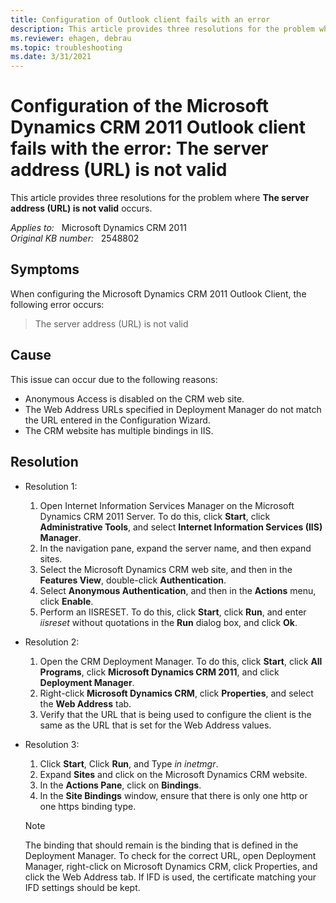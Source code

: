 ```yaml
---
title: Configuration of Outlook client fails with an error
description: This article provides three resolutions for the problem where The server address (URL) is not valid occurs. 
ms.reviewer: ehagen, debrau
ms.topic: troubleshooting
ms.date: 3/31/2021
---
```

# Configuration of the Microsoft Dynamics CRM 2011 Outlook client fails with the error: The server address (URL) is not valid

This article provides three resolutions for the problem where **The server address (URL) is not valid** occurs.

_Applies to:_ &nbsp; Microsoft Dynamics CRM 2011  
_Original KB number:_ &nbsp; 2548802

## Symptoms

When configuring the Microsoft Dynamics CRM 2011 Outlook Client, the following error occurs:

> The server address (URL) is not valid

## Cause

This issue can occur due to the following reasons:

- Anonymous Access is disabled on the CRM web site.
- The Web Address URLs specified in Deployment Manager do not match the URL entered in the Configuration Wizard.
- The CRM website has multiple bindings in IIS.

## Resolution

- Resolution 1:

    1. Open Internet Information Services Manager on the Microsoft Dynamics CRM 2011 Server. To do this, click **Start**, click **Administrative Tools**, and select **Internet Information Services (IIS) Manager**.
    2. In the navigation pane, expand the server name, and then expand sites.
    3. Select the Microsoft Dynamics CRM web site, and then in the **Features View**, double-click **Authentication**.
    4. Select **Anonymous Authentication**, and then in the **Actions** menu, click **Enable**.
    5. Perform an IISRESET. To do this, click **Start**, click **Run**, and enter *iisreset* without quotations in the **Run** dialog box, and click **Ok**.

- Resolution 2:

    1. Open the CRM Deployment Manager. To do this, click **Start**, click **All Programs**, click **Microsoft Dynamics CRM 2011**, and click **Deployment Manager**.
    2. Right-click **Microsoft Dynamics CRM**, click **Properties**, and select the **Web Address** tab.
    3. Verify that the URL that is being used to configure the client is the same as the URL that is set for the Web Address values.

- Resolution 3:

    1. Click **Start**, Click **Run**, and Type *in inetmgr*.
    2. Expand **Sites** and click on the Microsoft Dynamics CRM website.
    3. In the **Actions Pane**, click on **Bindings**.
    4. In the **Site Bindings** window, ensure that there is only one http or one https binding type.

    > [!NOTE]
    > The binding that should remain is the binding that is defined in the Deployment Manager. To check for the correct URL, open Deployment Manager, right-click on Microsoft Dynamics CRM, click Properties, and click the Web Address tab. If IFD is used, the certificate matching your IFD settings should be kept.
